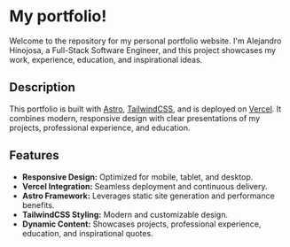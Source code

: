 # My portfolio!

Welcome to the repository for my personal portfolio website. I'm Alejandro Hinojosa, a Full-Stack Software Engineer, and this project showcases my work, experience, education, and inspirational ideas.

## Description

This portfolio is built with [Astro](https://astro.build/), [TailwindCSS](https://tailwindcss.com/), and is deployed on [Vercel](https://vercel.com/). It combines modern, responsive design with clear presentations of my projects, professional experience, and education.

## Features

- **Responsive Design:** Optimized for mobile, tablet, and desktop.
- **Vercel Integration:** Seamless deployment and continuous delivery.
- **Astro Framework:** Leverages static site generation and performance benefits.
- **TailwindCSS Styling:** Modern and customizable design.
- **Dynamic Content:** Showcases projects, professional experience, education, and inspirational quotes.
